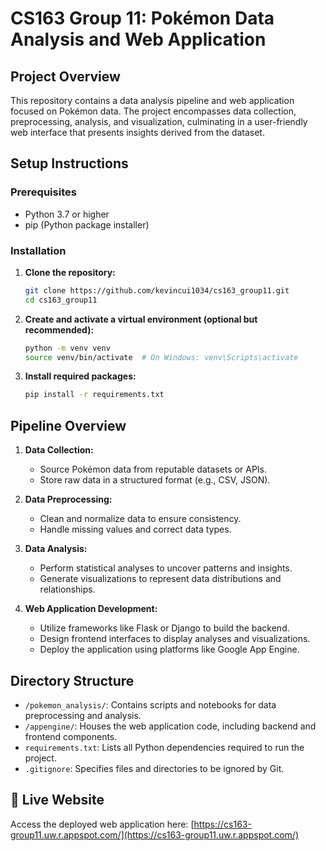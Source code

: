 # CS163 Group 11: Pokémon Data Analysis and Web Application

## Project Overview

This repository contains a data analysis pipeline and web application focused on Pokémon data. The project encompasses data collection, preprocessing, analysis, and visualization, culminating in a user-friendly web interface that presents insights derived from the dataset.

## Setup Instructions

### Prerequisites

- Python 3.7 or higher
- pip (Python package installer)

### Installation

1. **Clone the repository:**

   ```bash
   git clone https://github.com/kevincui1034/cs163_group11.git
   cd cs163_group11
   ```

2. **Create and activate a virtual environment (optional but recommended):**

   ```bash
   python -m venv venv
   source venv/bin/activate  # On Windows: venv\Scripts\activate
   ```

3. **Install required packages:**

   ```bash
   pip install -r requirements.txt
   ```

## Pipeline Overview

1. **Data Collection:**
   - Source Pokémon data from reputable datasets or APIs.
   - Store raw data in a structured format (e.g., CSV, JSON).

2. **Data Preprocessing:**
   - Clean and normalize data to ensure consistency.
   - Handle missing values and correct data types.

3. **Data Analysis:**
   - Perform statistical analyses to uncover patterns and insights.
   - Generate visualizations to represent data distributions and relationships.

4. **Web Application Development:**
   - Utilize frameworks like Flask or Django to build the backend.
   - Design frontend interfaces to display analyses and visualizations.
   - Deploy the application using platforms like Google App Engine.

## Directory Structure

- `/pokemon_analysis/`: Contains scripts and notebooks for data preprocessing and analysis.
- `/appengine/`: Houses the web application code, including backend and frontend components.
- `requirements.txt`: Lists all Python dependencies required to run the project.
- `.gitignore`: Specifies files and directories to be ignored by Git.

## 🔗 Live Website

Access the deployed web application here: [https://cs163-group11.uw.r.appspot.com/](https://cs163-group11.uw.r.appspot.com/)